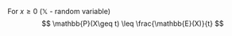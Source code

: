 
For $x \geq 0$ ($\mathbb{X}$ - random variable)
$$
\mathbb{P}(X\geq t) \leq \frac{\mathbb{E}(X)}{t}
$$
